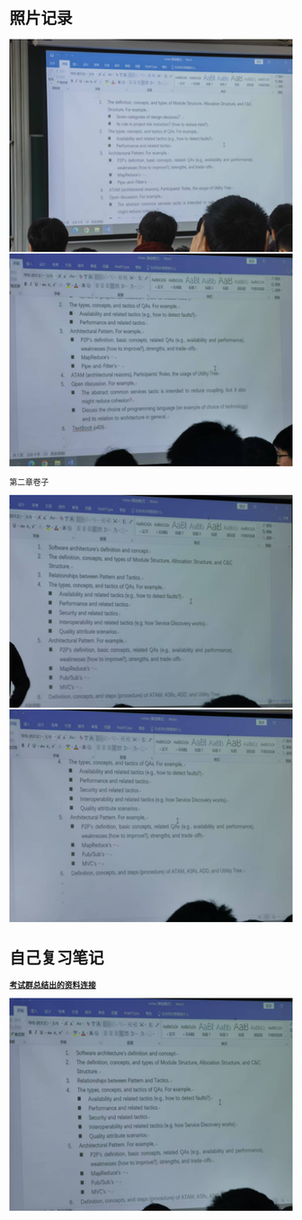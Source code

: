 # 照片记录

![](assets/b12c27f2fbd28c2a28e6455b09ae48a.jpg)
![](assets/b169e2f6e85ba44abecc87e3933c36d.jpg)

第二章卷子

![](assets/0fbb7eddabccdeaf5daf9ea051b0f27.jpg)
![](assets/72cb841d7c25fd6ce1df1d8e702b6e8.jpg)

# 自己复习笔记


[**考试群总结出的资料连接**](https://a1npn29y3xu.feishu.cn/wiki/F0RRwY3LoingoMk36vGcWptjnyg)



![](assets/679fd2a2607838c51b64bc45679d081%202.jpg)